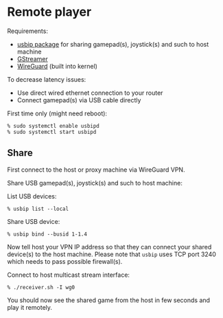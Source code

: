 # Remote player

Requirements:

* [usbip package](http://usbip.sourceforge.net/) for sharing gamepad(s), joystick(s) and such to host machine
* [GStreamer](https://gstreamer.freedesktop.org/)
* [WireGuard](https://www.wireguard.com/) (built into kernel)

To decrease latency issues:

* Use direct wired ethernet connection to your router
* Connect gamepad(s) via USB cable directly

First time only (might need reboot):

    % sudo systemctl enable usbipd
    % sudo systemctl start usbipd

## Share 

First connect to the host or proxy machine via WireGuard VPN.

Share USB gamepad(s), joystick(s) and such to host machine:

List USB devices:

    % usbip list --local

Share USB device:

    % usbip bind --busid 1-1.4
    
Now tell host your VPN IP address so that they can connect your shared device(s) to the host machine. Please note that `usbip` uses TCP port 3240 which needs to pass possible firewall(s).
   
Connect to host multicast stream interface:

    % ./receiver.sh -I wg0

You should now see the shared game from the host in few seconds and play it remotely.

